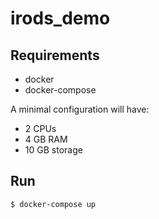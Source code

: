 # irods_demo

## Requirements

- docker
- docker-compose

A minimal configuration will have:

- 2 CPUs
- 4 GB RAM
- 10 GB storage

## Run

```
$ docker-compose up
```
